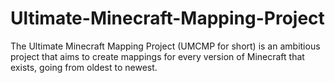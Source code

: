 # Ultimate-Minecraft-Mapping-Project
The Ultimate Minecraft Mapping Project (UMCMP for short) is an ambitious project that aims to create mappings for every version of Minecraft that exists, going from oldest to newest.
